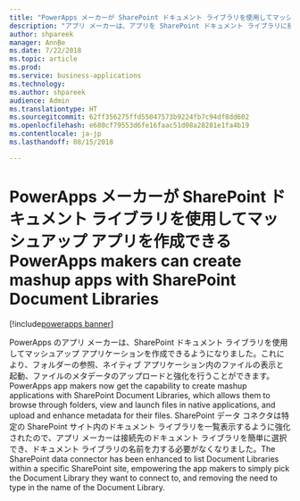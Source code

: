 ```yaml
---
title: "PowerApps メーカーが SharePoint ドキュメント ライブラリを使用してマッシュアップ アプリを作成できる"
description: "アプリ メーカーは、アプリを SharePoint ドキュメント ライブラリに接続して、アプリ ユーザーがフォルダーの参照、ファイルの表示、モバイルまたは Web 上のメタデータの編集を行えるマッシュアップ アプリケーションを構築できます。"
author: shpareek
manager: AnnBe
ms.date: 7/22/2018
ms.topic: article
ms.prod: 
ms.service: business-applications
ms.technology: 
ms.author: shpareek
audience: Admin
ms.translationtype: HT
ms.sourcegitcommit: 62ff356275ffd55047573b9224fb7c94df8dd602
ms.openlocfilehash: e680cf79553d6fe16faac51d08a28281e1fa4b19
ms.contentlocale: ja-jp
ms.lasthandoff: 08/15/2018

---
```

# <a name="powerapps-makers-can-create-mashup-apps-with-sharepoint-document-libraries"></a><span data-ttu-id="17e8d-103">PowerApps メーカーが SharePoint ドキュメント ライブラリを使用してマッシュアップ アプリを作成できる</span><span class="sxs-lookup"><span data-stu-id="17e8d-103">PowerApps makers can create mashup apps with SharePoint Document Libraries</span></span>

[!include[powerapps banner](../includes/powerapps.md)]




<span data-ttu-id="17e8d-104">PowerApps のアプリ メーカーは、SharePoint ドキュメント ライブラリを使用してマッシュアップ アプリケーションを作成できるようになりました。これにより、フォルダーの参照、ネイティブ アプリケーション内のファイルの表示と起動、ファイルのメタデータのアップロードと強化を行うことができます。</span><span class="sxs-lookup"><span data-stu-id="17e8d-104">PowerApps app makers now get the capability to create mashup applications with SharePoint Document Libraries, which allows them to browse through folders, view and launch files in native applications, and upload and enhance metadata for their files.</span></span> <span data-ttu-id="17e8d-105">SharePoint データ コネクタは特定の SharePoint サイト内のドキュメント ライブラリを一覧表示するように強化されたので、アプリ メーカーは接続先のドキュメント ライブラリを簡単に選択でき、ドキュメント ライブラリの名前を力する必要がなくなりました。</span><span class="sxs-lookup"><span data-stu-id="17e8d-105">The SharePoint data connector has been enhanced to list Document Libraries within a specific SharePoint site, empowering the app makers to simply pick the Document Library they want to connect to, and removing the need to type in the name of the Document Library.</span></span>

